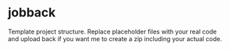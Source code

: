 # jobback

Template project structure. Replace placeholder files with your real code and upload back if you want me to create a zip including your actual code.
